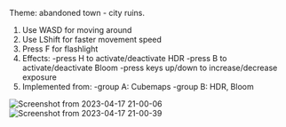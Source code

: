 Theme: abandoned town - city ruins.
1. Use WASD for moving around 
2. Use LShift for faster movement speed 
3. Press F for flashlight 
4. Effects: 
	-press H to activate/deactivate HDR 
	-press B to activate/deactivate Bloom 
	-press keys up/down to increase/decrease exposure 
5. Implemented from:
	-group A: Cubemaps 
	-group B: HDR, Bloom


![Screenshot from 2023-04-17 21-00-06](https://user-images.githubusercontent.com/115825402/232590965-6db84f18-550f-4235-a586-67c4985332a1.png)
![Screenshot from 2023-04-17 21-00-39](https://user-images.githubusercontent.com/115825402/232591165-7c48fe7b-14ec-4fe2-82ff-dc89be212b79.png)
